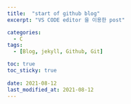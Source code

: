```yaml
---
title:  "start of github blog"
excerpt: "VS CODE editor 을 이용한 post"

categories:
  - C
tags:
  - [Blog, jekyll, Github, Git]

toc: true
toc_sticky: true
 
date: 2021-08-12
last_modified_at: 2021-08-12
---
```


